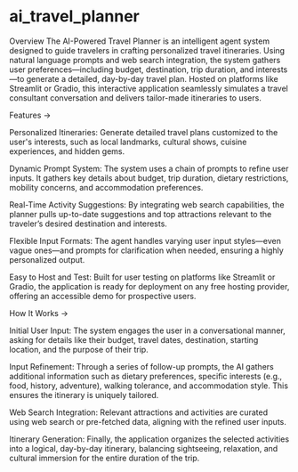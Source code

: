 # ai_travel_planner
Overview
The AI-Powered Travel Planner is an intelligent agent system designed to guide travelers in crafting personalized travel itineraries. Using natural language prompts and web search integration, the system gathers user preferences—including budget, destination, trip duration, and interests—to generate a detailed, day-by-day travel plan. Hosted on platforms like Streamlit or Gradio, this interactive application seamlessly simulates a travel consultant conversation and delivers tailor-made itineraries to users.

Features ->

Personalized Itineraries: Generate detailed travel plans customized to the user's interests, such as local landmarks, cultural shows, cuisine experiences, and hidden gems.

Dynamic Prompt System: The system uses a chain of prompts to refine user inputs. It gathers key details about budget, trip duration, dietary restrictions, mobility concerns, and accommodation preferences.

Real-Time Activity Suggestions: By integrating web search capabilities, the planner pulls up-to-date suggestions and top attractions relevant to the traveler’s desired destination and interests.

Flexible Input Formats: The agent handles varying user input styles—even vague ones—and prompts for clarification when needed, ensuring a highly personalized output.

Easy to Host and Test: Built for user testing on platforms like Streamlit or Gradio, the application is ready for deployment on any free hosting provider, offering an accessible demo for prospective users.

How It Works ->

Initial User Input: The system engages the user in a conversational manner, asking for details like their budget, travel dates, destination, starting location, and the purpose of their trip.

Input Refinement: Through a series of follow-up prompts, the AI gathers additional information such as dietary preferences, specific interests (e.g., food, history, adventure), walking tolerance, and accommodation style. This ensures the itinerary is uniquely tailored.

Web Search Integration: Relevant attractions and activities are curated using web search or pre-fetched data, aligning with the refined user inputs.

Itinerary Generation: Finally, the application organizes the selected activities into a logical, day-by-day itinerary, balancing sightseeing, relaxation, and cultural immersion for the entire duration of the trip.
